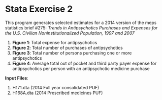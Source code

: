 # Stata Exercise 2

This program generates selected estimates for a 2014 version of the meps statistics brief \#275: <i>Trends in Antipsychotics Purchases and Expenses for the U.S. Civilian Noninstitutionalized Population, 1997 and 2007</i>

1. **Figure 1**: Total expense for antipsychotics
2. **Figure 2**: Total number of purchases of antipsychotics
3. **Figure 3**: Total number of persons purchasing one or more antipsychotics
4. **Figure 4**: Average total out of pocket and third party payer expense for antipsychotics per person with an antipsychotic medicine purchase

<b>Input Files</b>:  
1. H171.dta  (2014 Full year consolidated PUF)
2. H168A.dta (2014 Prescribed medicines PUF)
